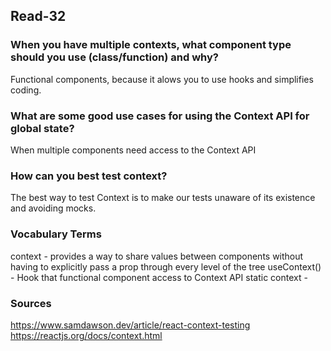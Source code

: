 ## Read-32

### When you have multiple contexts, what component type should you use (class/function) and why?
Functional components, because it alows you to use hooks and simplifies coding.

### What are some good use cases for using the Context API for global state?
When multiple components need access to the Context API
  
### How can you best test context?
The best way to test Context is to make our tests unaware of its existence and avoiding mocks.

### Vocabulary Terms
context - provides a way to share values between components without having to explicitly pass a prop through every level of the tree
useContext() - Hook that functional component access to Context API
static context -

### Sources
https://www.samdawson.dev/article/react-context-testing
https://reactjs.org/docs/context.html

